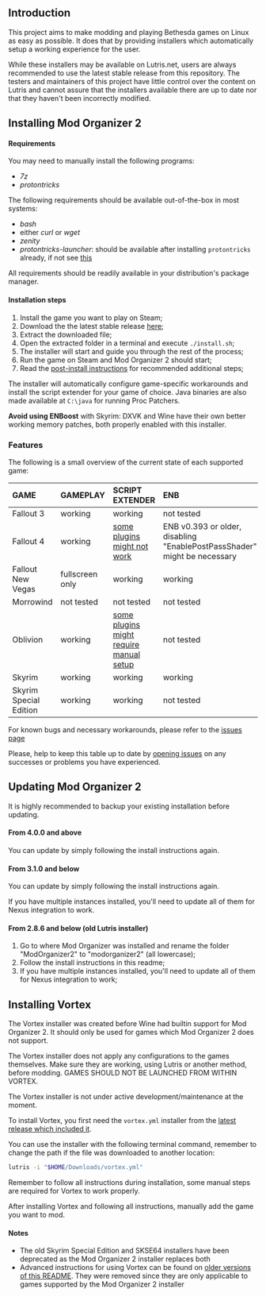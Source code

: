 ## Introduction

This project aims to make modding and playing Bethesda games on Linux as easy as possible. It does that by providing installers which automatically setup a working experience for the user.

While these installers may be available on Lutris.net, users are always recommended to use the latest stable release from this repository. The testers and maintainers of this project have little control over the content on Lutris and cannot assure that the installers available there are up to date nor that they haven't been incorrectly modified.

## Installing Mod Organizer 2

#### Requirements

You may need to manually install the following programs:

- _7z_
- _protontricks_

The following requirements should be available out-of-the-box in most systems:

- _bash_
- either _curl_ or _wget_
- _zenity_
- _protontricks-launcher_: should be available after installing `protontricks` already, if not see [this](https://github.com/Matoking/protontricks#desktop)

All requirements should be readily available in your distribution's package manager.

#### Installation steps

1. Install the game you want to play on Steam;
2. Download the the latest stable release [here](https://github.com/rockerbacon/modorganizer2-linux-installer/releases/download/4.3.1/mo2installer-4.3.1.tar.gz);
3. Extract the downloaded file;
4. Open the extracted folder in a terminal and execute `./install.sh`;
5. The installer will start and guide you through the rest of the process;
6. Run the game on Steam and Mod Organizer 2 should start;
7. Read the [post-install instructions](post-install.md) for recommended additional steps;

The installer will automatically configure game-specific workarounds and install the script extender for your game of choice. Java binaries are also made available at `C:\java` for running Proc Patchers.

**Avoid using ENBoost** with Skyrim: DXVK and Wine have their own better working memory patches, both properly enabled with this installer.

### Features

The following is a small overview of the current state of each supported game:

| GAME                   | GAMEPLAY      | SCRIPT EXTENDER           | ENB           |
| :--------------------- | :------------ | :------------------------ | :------------ |
| Fallout 3              | working | working                | not tested    |
| Fallout 4              | working | [some plugins might not work](https://github.com/rockerbacon/lutris-skyrimse-installers/issues/32) | ENB v0.393 or older, disabling "EnablePostPassShader" might be necessary |
| Fallout New Vegas      | fullscreen only       | working | working    |
| Morrowind              | not tested    | not tested                | not tested    |
| Oblivion               | working    | [some plugins might require manual setup](https://github.com/rockerbacon/lutris-skyrimse-installers/issues/63#issuecomment-643690247)                 | not tested    |
| Skyrim                 | working       | working                   | working       |
| Skyrim Special Edition | working       | working                   | not tested |

For known bugs and necessary workarounds, please refer to the [issues page](https://github.com/rockerbacon/lutris-skyrimse-installers/issues?q=is:issue+is:open+label:bug+)

Please, help to keep this table up to date by [opening issues](https://github.com/rockerbacon/lutris-skyrimse-installers/issues/new/choose) on any successes or problems you have experienced.

## Updating Mod Organizer 2

It is highly recommended to backup your existing installation before updating.

#### From 4.0.0 and above

You can update by simply following the install instructions again.

#### From 3.1.0 and below

You can update by simply following the install instructions again.

If you have multiple instances installed, you'll need to update all of them for Nexus integration to work.

#### From 2.8.6 and below (old Lutris installer)

1. Go to where Mod Organizer was installed and rename the folder "ModOrganizer2" to "modorganizer2" (all lowercase);
2. Follow the install instructions in this readme;
3. If you have multiple instances installed, you'll need to update all of them for Nexus integration to work;

## Installing Vortex

The Vortex installer was created before Wine had builtin support for Mod Organizer 2. It should only be used for games which Mod Organizer 2 does not support.

The Vortex installer does not apply any configurations to the games themselves. Make sure they are working, using Lutris or another method, before modding. GAMES SHOULD NOT BE LAUNCHED FROM WITHIN VORTEX.

The Vortex installer is not under active development/maintenance at the moment.

To install Vortex, you first need the `vortex.yml` installer from the [latest release which included it](https://github.com/rockerbacon/lutris-skyrimse-installers/releases/tag/1.9.3).

You can use the installer with the following terminal command, remember to change the path if the file was downloaded to another location:
```bash
lutris -i "$HOME/Downloads/vortex.yml"
```

Remember to follow all instructions during installation, some manual steps are required for Vortex to work properly.

After installing Vortex and following all instructions, manually add the game you want to mod.

#### Notes

- The old Skyrim Special Edition and SKSE64 installers have been deprecated as the Mod Organizer 2 installer replaces both
- Advanced instructions for using Vortex can be found on [older versions of this README](https://github.com/rockerbacon/lutris-skyrimse-installers/tree/0203cd1fdc9832152ae1d87c488c7492ea3ecc61). They were removed since they are only applicable to games supported by the Mod Organizer 2 installer
